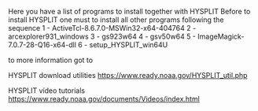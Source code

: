 Here you have a list of programs to install together with HYSPLIT
Before to install HYSPLIT one must to install all other programs following the sequence
1 - ActiveTcl-8.6.7.0-MSWin32-x64-404764
2 - arcexplorer931_windows
3 - gs923w64
4 - gsv50w64
5 - ImageMagick-7.0.7-28-Q16-x64-dll
6 - setup_HYSPLIT_win64U

to more information got to 

HYSPLIT download utilities https://www.ready.noaa.gov/HYSPLIT_util.php

HYSPLIT vídeo tutorials 	 https://www.ready.noaa.gov/documents/Videos/index.html

